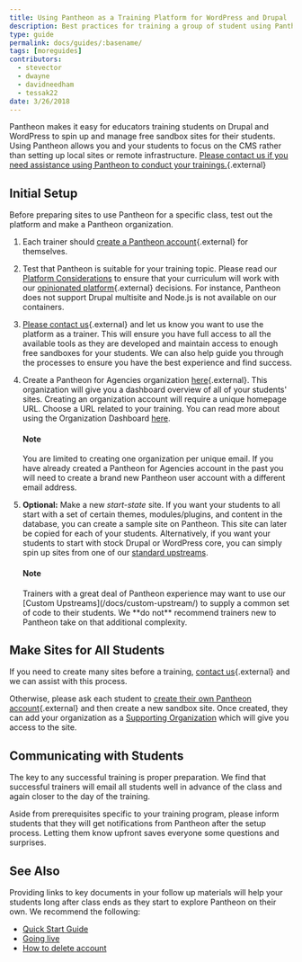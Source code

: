 ```yaml
---
title: Using Pantheon as a Training Platform for WordPress and Drupal
description: Best practices for training a group of student using Pantheon
type: guide
permalink: docs/guides/:basename/
tags: [moreguides]
contributors:
  - stevector
  - dwayne
  - davidneedham
  - tessak22
date: 3/26/2018
---
```


Pantheon makes it easy for educators training students on Drupal and WordPress to spin up and manage free sandbox sites for their students. Using Pantheon allows you and your students to focus on the CMS rather than setting up local sites or remote infrastructure. [Please contact us if you need assistance using Pantheon to conduct your trainings.](https://pantheon.io/trainers){.external}

## Initial Setup

Before preparing sites to use Pantheon for a specific class, test out the platform and make a Pantheon organization.

 1. Each trainer should [create a Pantheon account](https://pantheon.io/register){.external} for themselves.

 2. Test that Pantheon is suitable for your training topic. Please read our [Platform Considerations](/docs/platform-considerations/) to ensure that your curriculum will work with our [opinionated platform](https://stackoverflow.com/questions/802050/what-is-opinionated-software){.external} decisions. For instance, Pantheon does not support Drupal multisite and Node.js is not available on our containers.

 3. [Please contact us](https://pantheon.io/trainers){.external} and let us know you want to use the platform as a trainer. This will ensure you have full access to all the available tools as they are developed and maintain access to enough free sandboxes for your students. We can also help guide you through the processes to ensure you have the best experience and find success.

 4. Create a Pantheon for Agencies organization [here](https://dashboard.pantheon.io/organizations/create-agency){.external}. This organization will give you a dashboard overview of all of your students' sites. Creating an organization account will require a unique homepage URL. Choose a URL related to your training. You can read more about using the Organization Dashboard [here](/docs/organizations/).

    <div class="alert alert-info">
      <h4 class="info">Note</h4>
      <p markdown="1">
      You are limited to creating one organization per unique email. If you have already created a Pantheon for Agencies account in the past you will need to create a brand new Pantheon user account with a different email address.
      </p>
    </div>

 5. **Optional:** Make a new *start-state* site. If you want your students to all start with a set of certain themes, modules/plugins, and content in the database, you can create a sample site on Pantheon. This site can later be copied for each of your students. Alternatively, if you want your students to start with stock Drupal or WordPress core, you can simply spin up sites from one of our [standard upstreams](/docs/start-state/).

    <div class="alert alert-info">
      <h4 class="info">Note</h4>
      <p markdown="1">
    Trainers with a great deal of Pantheon experience may want to use our [Custom Upstreams](/docs/custom-upstream/) to supply a common set of code to their students. We **do not** recommend trainers new to Pantheon take on that additional complexity.
      </p>
    </div>

## Make Sites for All Students

If you need to create many sites before a training, [contact us](https://pantheon.io/trainers){.external} and we can assist with this process.

Otherwise, please ask each student to [create their own Pantheon account](https://pantheon.io/register){.external} and then create a new sandbox site.  Once created, they can add your organization as a [Supporting Organization](/docs/organization-dashboard/) which will give you access to the site.

## Communicating with Students

 The key to any successful training is proper preparation. We find that successful trainers will email all students well in advance of the class and again closer to the day of the training.

 Aside from prerequisites specific to your training program, please inform students that they will get notifications from Pantheon after the setup process. Letting them know upfront saves everyone some questions and surprises.

## See Also

 Providing links to key documents in your follow up materials will help your students long after class ends as they start to explore Pantheon on their own. We recommend the following:

 - [Quick Start Guide](/docs/guides/quickstart/)
 - [Going live](/docs/guides/launch/)
 - [How to delete account](/docs/delete-account/)
